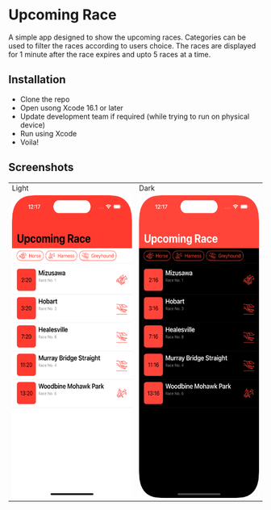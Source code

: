 # Upcoming Race

A simple app designed to show the upcoming races. Categories can be used to filter the races according to users choice. The races are displayed for 1 minute after the race expires and upto 5 races at a time.

## Installation

- Clone the repo
- Open usong Xcode 16.1 or later
- Update development team if required (while trying to run on physical device)
- Run using Xcode
- Voila!

## Screenshots

<table>
  <tr>
    <td>Light</td>
    <td>Dark</td>
  </tr>
  <tr>
    <td><img src="Screenshots/light.png" width=270 height=600></td>
    <td><img src="Screenshots/dark.png" width=270 height=600></td>
  </tr>
  <tr>
</table>
